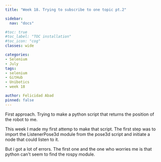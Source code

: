 ```yaml
---
title: "Week 18. Trying to subscribe to one topic pt.2"

sidebar:
  nav: "docs"

#toc: true
#toc_label: "TOC installation"
#toc_icon: "cog"
classes: wide

categories:
- Selenium
- July
tags:
- selenium
- GitHub
- Unibotics
- week 18

author: Felicidad Abad
pinned: false
---
```



First approach. Trying to make a python script that returns the position of the robot to me.

This week I made my first attemp to make that script. The first step was to import the ListenerPose3d module from the pose3d script and initiate a node that could listen to it.

But i got a lot of errors. The first one and the one who worries me is that python can't seem to find the rospy module.
